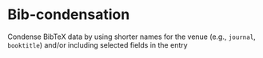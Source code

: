 # Bib-condensation
Condense BibTeX data by using shorter names for the venue (e.g., `journal`, `booktitle`) and/or including selected fields in the entry
